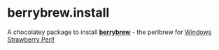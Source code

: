 # berrybrew.install
A chocolatey package to install [**berrybrew**](https://github.com/dnmfarrell/berrybrew) - the perlbrew for [Windows Strawberry Perl!](http://strawberryperl.com/)

